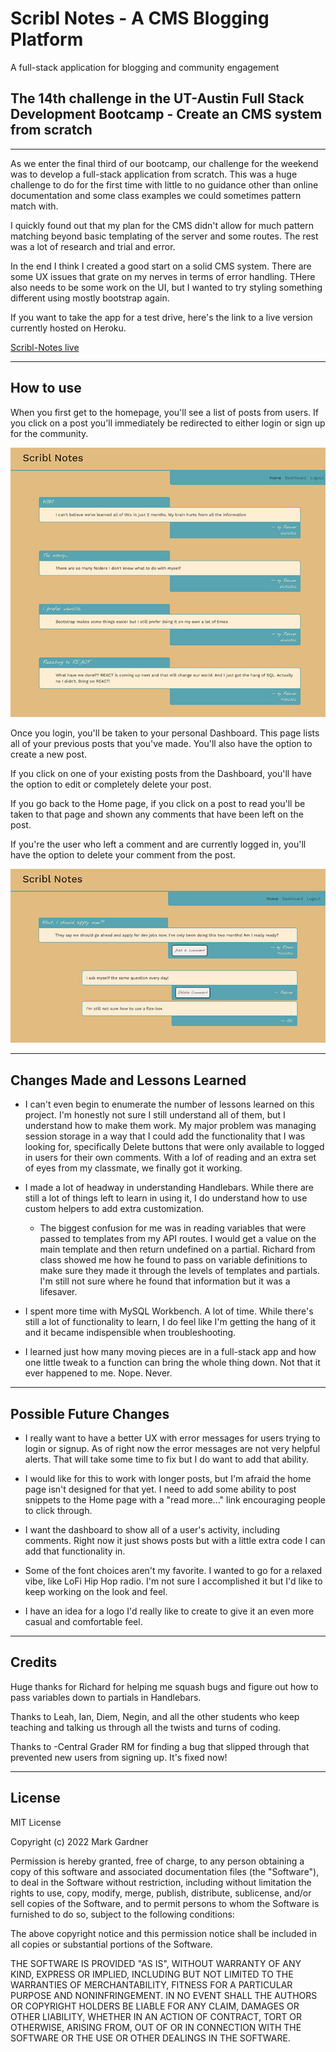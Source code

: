# Scribl Notes - A CMS Blogging Platform
A full-stack application for blogging and community engagement


## The 14th challenge in the UT-Austin Full Stack Development Bootcamp - Create an CMS system from scratch


___


As we enter the final third of our bootcamp, our challenge for the weekend was to develop a full-stack application from scratch. This was a huge challenge to do for the first time with little to no guidance other than online documentation and some class examples we could sometimes pattern match with. 

I quickly found out that my plan for the CMS didn't allow for much pattern matching beyond basic templating of the server and some routes. The rest was a lot of research and trial and error. 

In the end I think I created a good start on a solid CMS system. There are some UX issues that grate on my nerves in terms of error handling. THere also needs to be some work on the UI, but I wanted to try styling something different using mostly bootstrap again.

If you want to take the app for a test drive, here's the link to a live version currently hosted on Heroku.

[Scribl-Notes live](https://scribl-notes.herokuapp.com/)
___



## How to use

When you first get to the homepage, you'll see a list of posts from users. If you click on a post you'll immediately be redirected to either login or sign up for the community.

![Home page for Scribl Notes](./public/images/scribl_notes_home.jpg)

Once you login, you'll be taken to your personal Dashboard. This page lists all of your previous posts that you've made. You'll also have the option to create a new post. 

If you click on one of your existing posts from the Dashboard, you'll have the option to edit or completely delete your post.

If you go back to the Home page, if you click on a post to read you'll be taken to that page and shown any comments that have been left on the post. 

If you're the user who left a comment and are currently logged in, you'll have the option to delete your comment from the post.

![A post with related comments](./public/images/scrible_notes_comments.jpg)

___


## Changes Made and Lessons Learned

- I can't even begin to enumerate the number of lessons learned on this project. I'm honestly not sure I still understand all of them, but I understand how to make them work. My major problem was managing session storage in a way that I could add the functionality that I was looking for, specifically Delete buttons that were only available to logged in users for their own comments. With a lof of reading and an extra set of eyes from my classmate, we finally got it working. 

- I made a lot of headway in understanding Handlebars. While there are still a lot of things left to learn in using it, I do understand how to use custom helpers to add extra customization.
    - The biggest confusion for me was in reading variables that were passed to templates from my API routes. I would get a value on the main template and then return undefined on a partial. Richard from class showed me how he found to pass on variable definitions to make sure they made it through the levels of templates and partials. I'm still not sure where he found that information but it was a lifesaver.

- I spent more time with MySQL Workbench. A lot of time. While there's still a lot of functionality to learn, I do feel like I'm getting the hang of it and it became indispensible when troubleshooting. 

- I learned just how many moving pieces are in a full-stack app and how one little tweak to a function can bring the whole thing down. Not that it ever happened to me. Nope. Never.



___



## Possible Future Changes

- I really want to have a better UX with error messages for users trying to login or signup. As of right now the error messages are not very helpful alerts. That will take some time to fix but I do want to add that ability.

- I would like for this to work with longer posts, but I'm afraid the home page isn't designed for that yet. I need to add some ability to post snippets to the Home page with a "read more..." link encouraging people to click through.

- I want the dashboard to show all of a user's activity, including comments. Right now it just shows posts but with a little extra code I can add that functionality in. 

- Some of the font choices aren't my favorite. I wanted to go for a relaxed vibe, like LoFi Hip Hop radio. I'm not sure I accomplished it but I'd like to keep working on the look and feel.

- I have an idea for a logo I'd really like to create to give it an even more casual and comfortable feel.




___



## Credits

Huge thanks for Richard for helping me squash bugs and figure out how to pass variables down to partials in Handlebars.

Thanks to Leah, Ian, Diem, Negin, and all the other students who keep teaching and talking us through all the twists and turns of coding.

Thanks to -Central Grader RM for finding a bug that slipped through that prevented new users from signing up. It's fixed now!

___



## License

MIT License

Copyright (c) 2022 Mark Gardner

Permission is hereby granted, free of charge, to any person obtaining a copy
of this software and associated documentation files (the "Software"), to deal
in the Software without restriction, including without limitation the rights
to use, copy, modify, merge, publish, distribute, sublicense, and/or sell
copies of the Software, and to permit persons to whom the Software is
furnished to do so, subject to the following conditions:

The above copyright notice and this permission notice shall be included in all
copies or substantial portions of the Software.

THE SOFTWARE IS PROVIDED "AS IS", WITHOUT WARRANTY OF ANY KIND, EXPRESS OR
IMPLIED, INCLUDING BUT NOT LIMITED TO THE WARRANTIES OF MERCHANTABILITY,
FITNESS FOR A PARTICULAR PURPOSE AND NONINFRINGEMENT. IN NO EVENT SHALL THE
AUTHORS OR COPYRIGHT HOLDERS BE LIABLE FOR ANY CLAIM, DAMAGES OR OTHER
LIABILITY, WHETHER IN AN ACTION OF CONTRACT, TORT OR OTHERWISE, ARISING FROM,
OUT OF OR IN CONNECTION WITH THE SOFTWARE OR THE USE OR OTHER DEALINGS IN THE
SOFTWARE.
